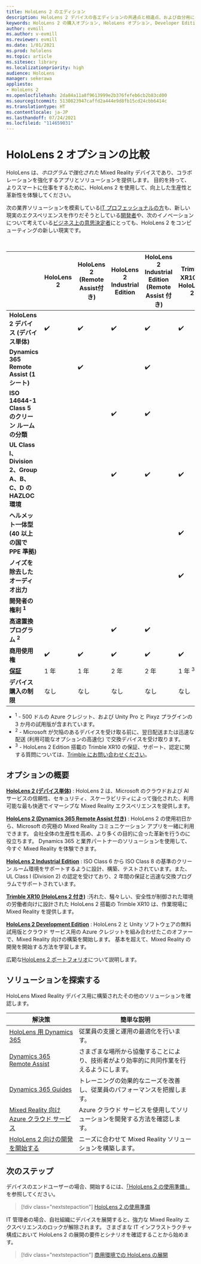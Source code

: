 ```yaml
---
title: HoloLens 2 のエディション
description: HoloLens 2 デバイスの各エディションの共通点と相違点、および自分用にデバイスを入手した後に行うことを説明します。
keywords: HoloLens 2 の購入オプション, HoloLens オプション, Developer Edition
author: evmill
ms.author: v-evmill
ms.reviewer: evmill
ms.date: 1/01/2021
ms.prod: hololens
ms.topic: article
ms.sitesec: library
ms.localizationpriority: high
audience: HoloLens
manager: sekerawa
appliesto:
- HoloLens 2
ms.openlocfilehash: 2da84a11a8f9613999e2b376fefeb6cb2b83cd00
ms.sourcegitcommit: 5130823947caffd2a444e9d8fb15cd24cbb6414c
ms.translationtype: HT
ms.contentlocale: ja-JP
ms.lasthandoff: 07/24/2021
ms.locfileid: "114659031"
---
```

# <a name="compare-hololens-2-options"></a>HoloLens 2 オプションの比較

HoloLens は、*ホログラムで強化された* Mixed Reality デバイスであり、コラボレーションを強化するアプリとソリューションを提供します。 目的を持って、よりスマートに仕事をするために、HoloLens 2 を使用して、向上した生産性と革新性を体験してください。

次の業界ソリューションを模索している[IT プロフェッショナルの方](https://www.microsoft.com/hololens/apps)も、新しい現実のエクスペリエンスを作りだそうとしている[開発者](https://www.microsoft.com/hololens/developers)や、次のイノベーションについて考えている[ビジネス上の意思決定者](https://www.microsoft.com/hololens/apps)にとっても、HoloLens 2 をコンピューティングの新しい現実です。

<br>

|                                                      | HoloLens 2 | HoloLens 2 (Remote Assist付き) | HoloLens 2 Industrial Edition | HoloLens 2 Industrial Edition (Remote Assist 付き) | Trimble XR10 と HoloLens 2 | HoloLens 2 Development Edition |
|------------------------------------------------------|------------|-------------------------------|-------------------------------|--------------------------------------------------|------------------------------|--------------------------------|
| **HoloLens 2 デバイス (デバイス単体)**                       |      ✔️     |               ✔️               |               ✔️               |                         ✔️                        |               ✔️              |                ✔️               |
| **Dynamics 365 Remote Assist (1 シート)**                |            |               ✔️               |                               |                         ✔️                        |                              |                                |
| **ISO 14644-1 Class 5 のクリーン ルームの分類**           |            |                               |               ✔️               |                         ✔️                        |                              |                                |
| **UL Class I、Division 2、Group A、B、C、D の HAZLOC 環境**                     |            |                               |               ✔️               |                         ✔️                        |               ✔️              |                                |
| **ヘルメット一体型 (40 以上の国で PPE 準拠)** |            |                               |                               |                                                  |               ✔️              |                                |
| **ノイズを除去したオーディオ出力**                        |            |                               |                               |                                                  |               ✔️              |                                |
| **開発者の権利 <sup>1</sup>**                             |            |                               |                               |                                                  |                              |                ✔️               |
| **高速置換プログラム <sup>2</sup>**                          |            |                               |               ✔️               |                         ✔️                        |                              |                                |
| **商用使用権**                                |      ✔️     |               ✔️               |               ✔️               |                         ✔️                        |               ✔️              |                                |
| [**保証**](hololens2-hardware.md#warranty-information)                                             |   1 年   |             1 年            |             2 年            |                      2 年                      |            1 年 <sup>3</sup>            |             1 年             |
| **デバイス購入の制限**                                |    なし    |              なし             |              なし             |                       なし                       |             なし             |       1 回の購入につき 1 台      |

- <sup>1</sup> - 500 ドルの Azure クレジット、および Unity Pro と Pixyz プラグインの 3 か月の試用版が含まれています。
- <sup>2</sup> - Microsoft が欠陥のあるデバイスを受け取る前に、翌日配送または迅速な配送 (利用可能なオプションの高速化) で交換デバイスを受け取ります。
- <sup>3</sup> - HoloLens 2 Edition 搭載の Trimble XR10 の保証、サポート、認定に関する質問については、[Trimble にお問い合わせください](https://fieldtech.trimble.com/en/contact-support)。


## <a name="options-overview"></a>オプションの概要

**[HoloLens 2 (デバイス単体)](hololens2-options-device-only.md)** : HoloLens 2 は、Microsoft のクラウドおよび AI サービスの信頼性、セキュリティ、スケーラビリティによって強化された、利用可能な最も快適でイマーシブな Mixed Reality エクスペリエンスを提供します。

**[HoloLens 2 (Dynamics 365 Remote Assist 付き)](hololens2-options-remote-assist.md)** : HoloLens 2 の使用初日から、Microsoft の究極の Mixed Reality コミュニケーション アプリを一緒に利用できます。 会社全体の生産性を高め、より多くの目的に合った革新を行うのに役立ちます。 Dynamics 365 と業界パートナーのソリューションを使用して、今すぐ Mixed Reality を体験できます。

**[HoloLens 2 Industrial Edition](hololens2-options-industrial-edition.md)** : ISO Class 6 から ISO Class 8 の基準のクリーン ルーム環境をサポートするように設計、構築、テストされています。また、UL Class I (Division 2) の認定を受けており、2 年間の保証と迅速な交換プログラムでサポートされています。

**[Trimble XR10 (HoloLens 2 付き)](hololens2-options-trimble-xr10-edition.md)** :汚れた、騒々しい、安全性が制御された環境の労働者向けに設計された HoloLens 2 搭載の Trimble XR10 は、作業現場に Mixed Reality を提供します。

**[HoloLens 2 Development Edition](hololens2-options-dev-edition.md)** : HoloLens 2 と Unity ソフトウェアの無料試用版とクラウド サービス用の Azure クレジットを組み合わせたこのオファーで、Mixed Reality 向けの構築を開始します。 基本を超えて、Mixed Reality の開発を開始する方法を学習します。

広範な[HoloLens 2 ポートフォリオ](https://www.microsoft.com/hololens/buy)について説明します。

## <a name="explore-solutions"></a>ソリューションを探索する

HoloLens Mixed Reality デバイス用に構築されたその他のソリューションを確認します。

| 解決策 | 簡単な説明                                                                                |
|----------|---------------------------------------------------------------------------------------------------|
| [HoloLens 用 Dynamics 365](https://www.microsoft.com//hololens/apps)          | 従業員の支援と運用の最適化を行います。                                                        |
| [Dynamics 365 Remote Assist](https://dynamics.microsoft.com/mixed-reality/remote-assist/)          | さまざまな場所から協働することにより、技術者がより効率的に共同作業を行えるようにします。 |
|   [Dynamics 365 Guides](https://dynamics.microsoft.com/mixed-reality/guides/)        | トレーニングの効果的なニーズを改善し、従業員のパフォーマンスを把握します。                          |
|  [Mixed Reality 向け Azure クラウド サービス](/windows/mixed-reality/develop/mixed-reality-cloud-services#:~:text=Mixed%20Reality%20services%20Mixed%20Reality%20cloud%20services%20like,all%20in%20the%20context%20of%20your%20users%E2%80%99%20environments)         | Azure クラウド サービスを使用してソリューションを開発する方法を確認します。                                       |
|  [HoloLens 2 向けの開発を開始する](/windows/mixed-reality/develop/development?tabs=unity)         | ニーズに合わせて Mixed Reality ソリューションを構築します。                                                 |

## <a name="next-steps"></a>次のステップ

デバイスのエンドユーザーの場合、開始するには、[「HoloLens 2 の使用準備」](hololens2-setup.md)を参照してください。

> [!div class="nextstepaction"]
> [HoloLens 2 の使用準備](hololens2-setup.md)

IT 管理者の場合、自社組織にデバイスを展開すると、強力な Mixed Reality エクスペリエンスのロックが解除されます。 さまざまな IT インフラストラクチャ構成において HoloLens 2 の展開の要件とシナリオを確認することから始めます。

> [!div class="nextstepaction"]
> [商用環境での HoloLens の展開](hololens-requirements.md)
